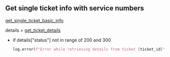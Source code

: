 ## Get single ticket info with service numbers

[get_single_ticket_basic_info](get_single_ticket_basic_info.md)

details = [get_ticket_details](get_ticket_details.md)

* if details["status"] not in range of 200 and 300
  ```python
  log.error(f"Error while retrieving details from ticket {ticket_id}")
  ```